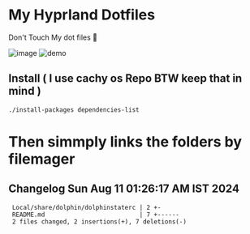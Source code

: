 # My Hyprland Dotfiles
  Don't Touch My dot files 🙂
 

  ![image](https://github.com/ALEX5402/dotfiles/assets/76860596/2fbe6020-4d76-4cf7-b052-58ff43cda405)
  ![demo](https://github.com/ALEX5402/dotfiles/assets/76860596/ff68bba7-e8da-49d3-a716-3ed3d73cfc25)

## Install ( I use cachy os Repo BTW keep that in mind )
``` ./install-packages dependencies-list ```

# Then simmply links the folders by filemager
 
## Changelog Sun Aug 11 01:26:17 AM IST 2024
```
 Local/share/dolphin/dolphinstaterc | 2 +-
 README.md                          | 7 +------
 2 files changed, 2 insertions(+), 7 deletions(-)
```
 
